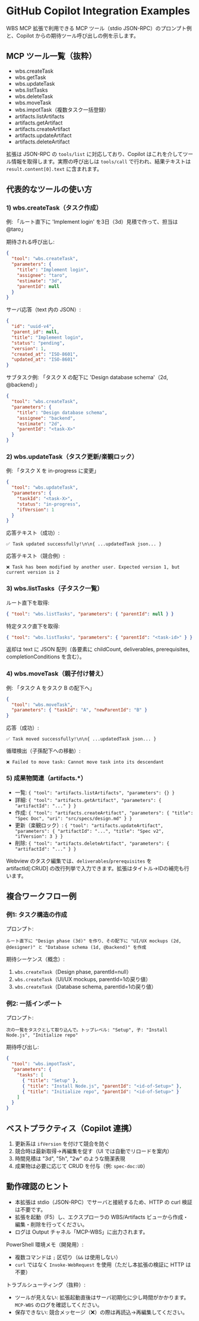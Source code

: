 # GitHub Copilot Integration Examples

WBS MCP 拡張で利用できる MCP ツール（stdio JSON-RPC）のプロンプト例と、Copilot からの期待ツール呼び出しの例を示します。

## MCP ツール一覧（抜粋）

- wbs.createTask
- wbs.getTask
- wbs.updateTask
- wbs.listTasks
- wbs.deleteTask
- wbs.moveTask
- wbs.impotTask（複数タスク一括登録）
- artifacts.listArtifacts
- artifacts.getArtifact
- artifacts.createArtifact
- artifacts.updateArtifact
- artifacts.deleteArtifact

拡張は JSON-RPC の `tools/list` に対応しており、Copilot はこれを介してツール情報を取得します。実際の呼び出しは `tools/call` で行われ、結果テキストは `result.content[0].text` に含まれます。

## 代表的なツールの使い方

### 1) wbs.createTask（タスク作成）

例: 「ルート直下に 'Implement login' を3日（3d）見積で作って、担当は @taro」

期待される呼び出し:
```json
{
  "tool": "wbs.createTask",
  "parameters": {
    "title": "Implement login",
    "assignee": "taro",
    "estimate": "3d",
    "parentId": null
  }
}
```

サーバ応答（text 内の JSON）:
```json
{
  "id": "uuid-v4",
  "parent_id": null,
  "title": "Implement login",
  "status": "pending",
  "version": 1,
  "created_at": "ISO-8601",
  "updated_at": "ISO-8601"
}
```

サブタスク例: 「タスク X の配下に 'Design database schema'（2d, @backend）」
```json
{
  "tool": "wbs.createTask",
  "parameters": {
    "title": "Design database schema",
    "assignee": "backend",
    "estimate": "2d",
    "parentId": "<task-X>"
  }
}
```

### 2) wbs.updateTask（タスク更新/楽観ロック）

例: 「タスク X を in-progress に変更」
```json
{
  "tool": "wbs.updateTask",
  "parameters": {
    "taskId": "<task-X>",
    "status": "in-progress",
    "ifVersion": 1
  }
}
```

応答テキスト（成功）:
```
✅ Task updated successfully!\n\n{ ...updatedTask json... }
```

応答テキスト（競合例）:
```
❌ Task has been modified by another user. Expected version 1, but current version is 2
```

### 3) wbs.listTasks（子タスク一覧）

ルート直下を取得:
```json
{ "tool": "wbs.listTasks", "parameters": { "parentId": null } }
```
特定タスク直下を取得:
```json
{ "tool": "wbs.listTasks", "parameters": { "parentId": "<task-id>" } }
```

返却は text に JSON 配列（各要素に childCount, deliverables, prerequisites, completionConditions を含む）。

### 4) wbs.moveTask（親子付け替え）

例: 「タスク A をタスク B の配下へ」
```json
{
  "tool": "wbs.moveTask",
  "parameters": { "taskId": "A", "newParentId": "B" }
}
```
応答（成功）:
```
✅ Task moved successfully!\n\n{ ...updatedTask json... }
```
循環検出（子孫配下への移動）:
```
❌ Failed to move task: Cannot move task into its descendant
```

### 5) 成果物関連（artifacts.*）

- 一覧: `{ "tool": "artifacts.listArtifacts", "parameters": {} }`
- 詳細: `{ "tool": "artifacts.getArtifact", "parameters": { "artifactId": "..." } }`
- 作成: `{ "tool": "artifacts.createArtifact", "parameters": { "title": "Spec Doc", "uri": "src/specs/design.md" } }`
- 更新（楽観ロック）: `{ "tool": "artifacts.updateArtifact", "parameters": { "artifactId": "...", "title": "Spec v2", "ifVersion": 3 } }`
- 削除: `{ "tool": "artifacts.deleteArtifact", "parameters": { "artifactId": "..." } }`

Webview のタスク編集では、`deliverables`/`prerequisites` を artifactId[:CRUD] の改行列挙で入力できます。拡張はタイトル→IDの補完も行います。

## 複合ワークフロー例

### 例1: タスク構造の作成

プロンプト:
```
ルート直下に "Design phase (3d)" を作り、その配下に "UI/UX mockups (2d, @designer)" と "Database schema (1d, @backend)" を作成
```
期待シーケンス（概念）:
1. `wbs.createTask`（Design phase, parentId=null）
2. `wbs.createTask`（UI/UX mockups, parentId=1の戻り値）
3. `wbs.createTask`（Database schema, parentId=1の戻り値）

### 例2: 一括インポート

プロンプト:
```
次の一覧をタスクとして取り込んで。トップレベル: "Setup", 子: "Install Node.js", "Initialize repo"
```
期待呼び出し:
```json
{
  "tool": "wbs.impotTask",
  "parameters": {
    "tasks": [
      { "title": "Setup" },
      { "title": "Install Node.js", "parentId": "<id-of-Setup>" },
      { "title": "Initialize repo", "parentId": "<id-of-Setup>" }
    ]
  }
}
```

## ベストプラクティス（Copilot 連携）

1. 更新系は `ifVersion` を付けて競合を防ぐ
2. 競合時は最新取得→再編集を促す（UI では自動でリロードを案内）
3. 時間見積は "3d", "5h", "2w" のような簡潔表現
4. 成果物は必要に応じて CRUD を付与（例: `spec-doc:UD`）

## 動作確認のヒント

- 本拡張は stdio（JSON-RPC）でサーバと接続するため、HTTP の curl 検証は不要です。
- 拡張を起動（F5）し、エクスプローラの WBS/Artifacts ビューから作成・編集・削除を行ってください。
- ログは Output チャネル「MCP-WBS」に出力されます。

PowerShell 環境メモ（開発用）:
- 複数コマンドは `;` 区切り（`&&` は使用しない）
- `curl` ではなく `Invoke-WebRequest` を使用（ただし本拡張の検証に HTTP は不要）

トラブルシューティング（抜粋）:
- ツールが見えない: 拡張起動直後はサーバ初期化に少し時間がかかります。`MCP-WBS` のログを確認してください。
- 保存できない: 競合メッセージ（❌）の際は再読込→再編集してください。
